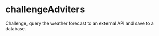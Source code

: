 # challengeAdviters
Challenge, query the weather forecast to an external API and save to a database.
